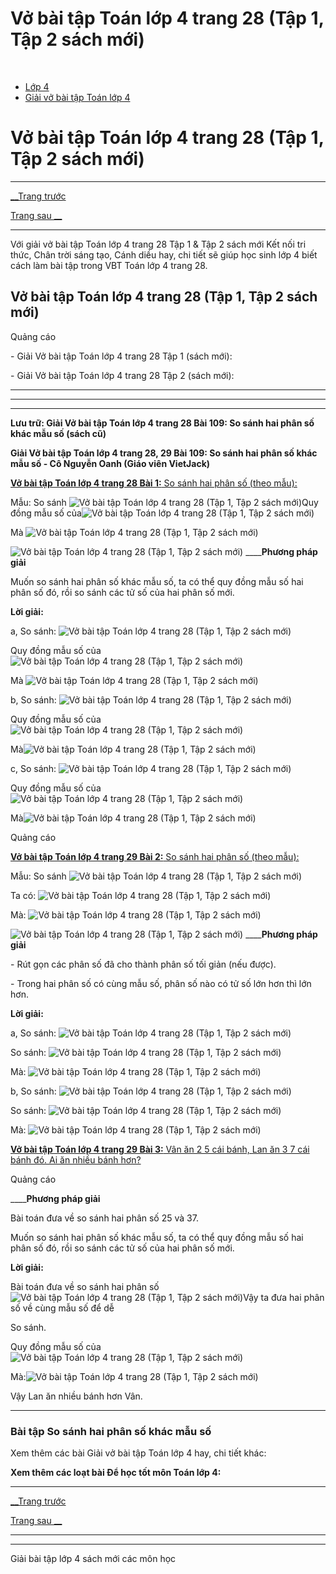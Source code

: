 # Vở bài tập Toán lớp 4 trang 28 (Tập 1, Tập 2 sách mới)

﻿

  * [Lớp 4](https://vietjack.com/series/lop-4.jsp)
  * [Giải vở bài tập Toán lớp 4](https://vietjack.com/giai-vo-bai-tap-toan-4/index.jsp)



# Vở bài tập Toán lớp 4 trang 28 (Tập 1, Tập 2 sách mới)

* * *

[__Trang trước](https://vietjack.com/giai-vo-bai-tap-toan-4/bai-108-luyen-tap.jsp)

[Trang sau __](https://vietjack.com/giai-vo-bai-tap-toan-4/bai-110-luyen-tap.jsp)

* * *

Với giải vở bài tập Toán lớp 4 trang 28 Tập 1 & Tập 2 sách mới Kết nối tri thức, Chân trời sáng tạo, Cánh diều hay, chi tiết sẽ giúp học sinh lớp 4 biết cách làm bài tập trong VBT Toán lớp 4 trang 28.

## Vở bài tập Toán lớp 4 trang 28 (Tập 1, Tập 2 sách mới)

Quảng cáo

\- Giải Vở bài tập Toán lớp 4 trang 28 Tập 1 (sách mới):

\- Giải Vở bài tập Toán lớp 4 trang 28 Tập 2 (sách mới):

* * *

* * *

* * *

**Lưu trữ: Giải Vở bài tập Toán lớp 4 trang 28 Bài 109: So sánh hai phân số khác mẫu số (sách cũ)**

**Giải Vở bài tập Toán lớp 4 trang 28, 29 Bài 109: So sánh hai phân số khác mẫu số - Cô Nguyễn Oanh (Giáo viên VietJack)**

[**Vở bài tập Toán lớp 4 trang 28 Bài 1:** So sánh hai phân số (theo mẫu): ](https://vietjack.com/giai-vo-bai-tap-toan-4/bai-1-trang-28-vbt-toan-4-tap-2.jsp)

Mẫu: So sánh ![Vở bài tập Toán lớp 4 trang 28 \(Tập 1, Tập 2 sách mới\)](https://vietjack.com/giai-vo-bai-tap-toan-4/images/bai-1-trang-28-vbt-toan-4-tap-2.PNG)Quy đồng mẫu số của![Vở bài tập Toán lớp 4 trang 28 \(Tập 1, Tập 2 sách mới\)](https://vietjack.com/giai-vo-bai-tap-toan-4/images/bai-1-trang-28-vbt-toan-4-tap-2-4.PNG)

Mà ![Vở bài tập Toán lớp 4 trang 28 \(Tập 1, Tập 2 sách mới\)](https://vietjack.com/giai-vo-bai-tap-toan-4/images/bai-1-trang-28-vbt-toan-4-tap-2-1.PNG)

![Vở bài tập Toán lớp 4 trang 28 \(Tập 1, Tập 2 sách mới\)](https://vietjack.com/giai-vo-bai-tap-toan-4/images/bai-1-trang-28-vbt-toan-4-tap-2-3.PNG) ____**Phương pháp giải**

Muốn so sánh hai phân số khác mẫu số, ta có thể quy đồng mẫu số hai phân số đó, rồi so sánh các tử số của hai phân số mới. 

**Lời giải:**

a, So sánh: ![Vở bài tập Toán lớp 4 trang 28 \(Tập 1, Tập 2 sách mới\)](https://vietjack.com/giai-vo-bai-tap-toan-4/images/bai-1-trang-28-vbt-toan-4-tap-2-5.PNG)

Quy đồng mẫu số của ![Vở bài tập Toán lớp 4 trang 28 \(Tập 1, Tập 2 sách mới\)](https://vietjack.com/giai-vo-bai-tap-toan-4/images/bai-1-trang-28-vbt-toan-4-tap-2-6.PNG)

Mà ![Vở bài tập Toán lớp 4 trang 28 \(Tập 1, Tập 2 sách mới\)](https://vietjack.com/giai-vo-bai-tap-toan-4/images/bai-1-trang-28-vbt-toan-4-tap-2-7.PNG)

b, So sánh: ![Vở bài tập Toán lớp 4 trang 28 \(Tập 1, Tập 2 sách mới\)](https://vietjack.com/giai-vo-bai-tap-toan-4/images/bai-1-trang-28-vbt-toan-4-tap-2-8.PNG)

Quy đồng mẫu số của ![Vở bài tập Toán lớp 4 trang 28 \(Tập 1, Tập 2 sách mới\)](https://vietjack.com/giai-vo-bai-tap-toan-4/images/bai-1-trang-28-vbt-toan-4-tap-2-9.PNG)

Mà![Vở bài tập Toán lớp 4 trang 28 \(Tập 1, Tập 2 sách mới\)](https://vietjack.com/giai-vo-bai-tap-toan-4/images/bai-1-trang-28-vbt-toan-4-tap-2-10.PNG)

c, So sánh: ![Vở bài tập Toán lớp 4 trang 28 \(Tập 1, Tập 2 sách mới\)](https://vietjack.com/giai-vo-bai-tap-toan-4/images/bai-1-trang-28-vbt-toan-4-tap-2-11.PNG)

Quy đồng mẫu số của ![Vở bài tập Toán lớp 4 trang 28 \(Tập 1, Tập 2 sách mới\)](https://vietjack.com/giai-vo-bai-tap-toan-4/images/bai-1-trang-28-vbt-toan-4-tap-2-12.PNG)

Mà![Vở bài tập Toán lớp 4 trang 28 \(Tập 1, Tập 2 sách mới\)](https://vietjack.com/giai-vo-bai-tap-toan-4/images/bai-1-trang-28-vbt-toan-4-tap-2-13.PNG)

Quảng cáo

[**Vở bài tập Toán lớp 4 trang 29 Bài 2:** So sánh hai phân số (theo mẫu): ](https://vietjack.com/giai-vo-bai-tap-toan-4/bai-2-trang-29-vbt-toan-4-tap-2.jsp)

Mẫu: So sánh ![Vở bài tập Toán lớp 4 trang 28 \(Tập 1, Tập 2 sách mới\)](https://vietjack.com/giai-vo-bai-tap-toan-4/images/bai-2-trang-29-vbt-toan-4-tap-2.PNG)

Ta có: ![Vở bài tập Toán lớp 4 trang 28 \(Tập 1, Tập 2 sách mới\)](https://vietjack.com/giai-vo-bai-tap-toan-4/images/bai-2-trang-29-vbt-toan-4-tap-2-1.PNG)

Mà: ![Vở bài tập Toán lớp 4 trang 28 \(Tập 1, Tập 2 sách mới\)](https://vietjack.com/giai-vo-bai-tap-toan-4/images/bai-2-trang-29-vbt-toan-4-tap-2-2.PNG)

![Vở bài tập Toán lớp 4 trang 28 \(Tập 1, Tập 2 sách mới\)](https://vietjack.com/giai-vo-bai-tap-toan-4/images/bai-2-trang-29-vbt-toan-4-tap-2-3.PNG) ____**Phương pháp giải**

\- Rút gọn các phân số đã cho thành phân số tối giản (nếu được).

\- Trong hai phân số có cùng mẫu số, phân số nào có tử số lớn hơn thì lớn hơn.

**Lời giải:**

a, So sánh: ![Vở bài tập Toán lớp 4 trang 28 \(Tập 1, Tập 2 sách mới\)](https://vietjack.com/giai-vo-bai-tap-toan-4/images/bai-2-trang-29-vbt-toan-4-tap-2-4.PNG)

So sánh: ![Vở bài tập Toán lớp 4 trang 28 \(Tập 1, Tập 2 sách mới\)](https://vietjack.com/giai-vo-bai-tap-toan-4/images/bai-2-trang-29-vbt-toan-4-tap-2-5.PNG)

Mà: ![Vở bài tập Toán lớp 4 trang 28 \(Tập 1, Tập 2 sách mới\)](https://vietjack.com/giai-vo-bai-tap-toan-4/images/bai-2-trang-29-vbt-toan-4-tap-2-6.PNG)

b, So sánh: ![Vở bài tập Toán lớp 4 trang 28 \(Tập 1, Tập 2 sách mới\)](https://vietjack.com/giai-vo-bai-tap-toan-4/images/bai-2-trang-29-vbt-toan-4-tap-2-7.PNG)

So sánh: ![Vở bài tập Toán lớp 4 trang 28 \(Tập 1, Tập 2 sách mới\)](https://vietjack.com/giai-vo-bai-tap-toan-4/images/bai-2-trang-29-vbt-toan-4-tap-2-8.PNG)

Mà: ![Vở bài tập Toán lớp 4 trang 28 \(Tập 1, Tập 2 sách mới\)](https://vietjack.com/giai-vo-bai-tap-toan-4/images/bai-2-trang-29-vbt-toan-4-tap-2-9.PNG)

[**Vở bài tập Toán lớp 4 trang 29 Bài 3:** Vân ăn  2 5 cái bánh, Lan ăn  3 7 cái bánh đó. Ai ăn nhiều bánh hơn?](https://vietjack.com/giai-vo-bai-tap-toan-4/bai-3-trang-29-vbt-toan-4-tap-2.jsp)

Quảng cáo

____**Phương pháp giải**

Bài toán đưa về so sánh hai phân số 25 và 37.

Muốn so sánh hai phân số khác mẫu số, ta có thể quy đồng mẫu số hai phân số đó, rồi so sánh các tử số của hai phân số mới.

**Lời giải:**

Bài toán đưa về so sánh hai phân số ![Vở bài tập Toán lớp 4 trang 28 \(Tập 1, Tập 2 sách mới\)](https://vietjack.com/giai-vo-bai-tap-toan-4/images/bai-3-trang-29-vbt-toan-4-tap-2-2.PNG)Vậy ta đưa hai phân số về cùng mẫu số để dễ 

So sánh.

Quy đồng mẫu số của ![Vở bài tập Toán lớp 4 trang 28 \(Tập 1, Tập 2 sách mới\)](https://vietjack.com/giai-vo-bai-tap-toan-4/images/bai-3-trang-29-vbt-toan-4-tap-2-3.PNG)

Mà:![Vở bài tập Toán lớp 4 trang 28 \(Tập 1, Tập 2 sách mới\)](https://vietjack.com/giai-vo-bai-tap-toan-4/images/bai-3-trang-29-vbt-toan-4-tap-2-4.PNG)

Vậy Lan ăn nhiều bánh hơn Vân.

* * *

### **Bài tập So sánh hai phân số khác mẫu số**

Xem thêm các bài Giải vở bài tập Toán lớp 4 hay, chi tiết khác:

**Xem thêm các loạt bài Để học tốt môn Toán lớp 4:**

* * *

[__Trang trước](https://vietjack.com/giai-vo-bai-tap-toan-4/bai-108-luyen-tap.jsp)

[Trang sau __](https://vietjack.com/giai-vo-bai-tap-toan-4/bai-110-luyen-tap.jsp)

* * *

* * *

Giải bài tập lớp 4 sách mới các môn học
